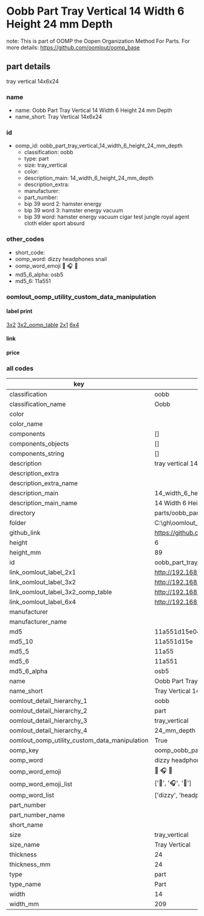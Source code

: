 # Oobb Part Tray Vertical 14 Width 6 Height 24 mm Depth  

note: This is part of OOMP the Oopen Organization Method For Parts. For more details: https://github.com/oomlout/oomp_base

##  part details
  



tray vertical 14x6x24



### name
* name: Oobb Part Tray Vertical 14 Width 6 Height 24 mm Depth
* name_short: Tray Vertical 14x6x24 
### id
* oomp_id: oobb_part_tray_vertical_14_width_6_height_24_mm_depth
  * classification: oobb
  * type: part
  * size: tray_vertical
  * color: 
  * description_main: 14_width_6_height_24_mm_depth
  * description_extra: 
  * manufacturer: 
  * part_number: 
  * bip 39 word 2: hamster energy
  * bip 39 word 3: hamster energy vacuum
  * bip 39 word: hamster energy vacuum cigar test jungle royal agent cloth elder sport absurd

### other_codes
* short_code: 
* oomp_word: dizzy headphones snail
* oomp_word_emoji :dizzy: :headphones: :snail:
* md5_6_alpha: osb5
* md5_6: 11a551






### oomlout_oomp_utility_custom_data_manipulation
#### label print
[3x2](http://192.168.1.245:1112/?label=oomp%20osb5)
[3x2_oomp_table](http://192.168.1.108:1112/?label=oomp%20osb5)
[2x1](http://192.168.1.242:1112/?label=oomp%20osb5)
[6x4](http://192.168.1.55:1112/?label=oomp%20osb5)    

#### link

                              

#### price







### all codes 
| key | value |  
| --- | --- |  
| classification | oobb |  
| classification_name | Oobb |  
| color |  |  
| color_name |  |  
| components | [] |  
| components_objects | [] |  
| components_string | [] |  
| description | tray vertical 14x6x24 |  
| description_extra |  |  
| description_extra_name |  |  
| description_main | 14_width_6_height_24_mm_depth |  
| description_main_name | 14 Width 6 Height 24 mm Depth |  
| directory | parts/oobb_part_tray_vertical_14_width_6_height_24_mm_depth |  
| folder | C:\gh\oomlout_oobb_version_4_generated_parts\parts\oobb_part_tray_vertical_14_width_6_height_24_mm_depth |  
| github_link | https://github.com/oomlout/oomlout_oomp_part_src/tree/main/parts/oobb_part_tray_vertical_14_width_6_height_24_mm_depth |  
| height | 6 |  
| height_mm | 89 |  
| id | oobb_part_tray_vertical_14_width_6_height_24_mm_depth |  
| link_oomlout_label_2x1 | http://192.168.1.242:1112/?label=oomp%20osb5 |  
| link_oomlout_label_3x2 | http://192.168.1.245:1112/?label=oomp%20osb5 |  
| link_oomlout_label_3x2_oomp_table | http://192.168.1.108:1112/?label=oomp%20osb5 |  
| link_oomlout_label_6x4 | http://192.168.1.55:1112/?label=oomp%20osb5 |  
| manufacturer |  |  
| manufacturer_name |  |  
| md5 | 11a551d15e04f795e46fc28fe1128345 |  
| md5_10 | 11a551d15e |  
| md5_5 | 11a55 |  
| md5_6 | 11a551 |  
| md5_6_alpha | osb5 |  
| name | Oobb Part Tray Vertical 14 Width 6 Height 24 mm Depth |  
| name_short | Tray Vertical 14x6x24  |  
| oomlout_detail_hierarchy_1 | oobb |  
| oomlout_detail_hierarchy_2 | part |  
| oomlout_detail_hierarchy_3 | tray_vertical |  
| oomlout_detail_hierarchy_4 | 24_mm_depth |  
| oomlout_oomp_utility_custom_data_manipulation | True |  
| oomp_key | oomp_oobb_part_tray_vertical_14_width_6_height_24_mm_depth |  
| oomp_word | dizzy headphones snail |  
| oomp_word_emoji | :dizzy: :headphones: :snail: |  
| oomp_word_emoji_list | [':dizzy:', ':headphones:', ':snail:'] |  
| oomp_word_list | ['dizzy', 'headphones', 'snail'] |  
| part_number |  |  
| part_number_name |  |  
| short_name |  |  
| size | tray_vertical |  
| size_name | Tray Vertical |  
| thickness | 24 |  
| thickness_mm | 24 |  
| type | part |  
| type_name | Part |  
| width | 14 |  
| width_mm | 209 |  
